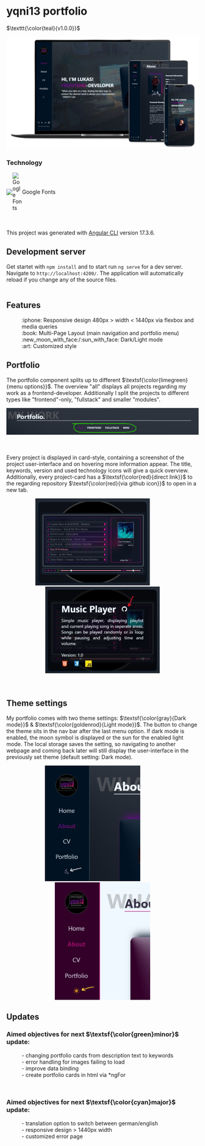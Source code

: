 # yqni13 portfolio
$\texttt{\color{teal}{v1.0.0}}$

<div>
    <img src="./src/assets/readme_img/readme_responsive_demonstration.png">
</div>

### Technology 

<div style="display:flex; align-items:center;">    
    <img src="https://img.shields.io/badge/Angular-%23DD0031.svg?logo=angular&logoColor=white">
    <img alt="Google Fonts" src="https://external-content.duckduckgo.com/iu/?u=https%3A%2F%2Flogos-world.net%2Fwp-content%2Fuploads%2F2021%2F03%2FGoogle-Fonts-Logo.png&f=1&nofb=1&ipt=570b1eadbf10850285149faa90b47496e415ec5daf70efb973248c194025a6a5&ipo=images" style="height:auto; width:5%">Google Fonts
</div>
<br><br>

This project was generated with [Angular CLI](https://github.com/angular/angular-cli) version 17.3.6.

## Development server

Get startet with `npm install` and to start run `ng serve` for a dev server. Navigate to `http://localhost:4200/`. The application will automatically reload if you change any of the source files.
<br><br>

## Features
<dl>
    <dd>:iphone: Responsive design 480px > width < 1440px via flexbox and media queries</dd>
    <dd>:book: Multi-Page Layout (main navigation and portfolio menu)</dd>
    <dd>:new_moon_with_face:/:sun_with_face: Dark/Light mode</dd>
    <dd>:art: Customized style</dd>
</dl>

## Portfolio

The portfolio component splits up to different $\textsf{\color{limegreen}{menu options}}$. The overview "all" displays all projects regarding my work as a frontend-developer. Additionally I split the projects to different types like "frontend"-only, "fullstack" and smaller "modules".
<br>

<div align="center">
    <img src="./src/assets/readme_img/readme_portfolio_menu.png">
</div>
<br><br>

Every project is displayed in card-style, containing a screenshot of the project user-interface and on hovering more information appear. The title, keywords, version and used technology icons will give a quick overview. Additionally, every project-card has a $\textsf{\color{red}{direct link}}$ to the regarding repository $\textsf{\color{red}{via github icon}}$ to open in a new tab.

<div align="center">
    <img src="./src/assets/readme_img/readme_portfolio_card_normal.png">
    &nbsp;&nbsp;&nbsp;&nbsp;&nbsp;&nbsp;&nbsp;&nbsp;&nbsp;&nbsp;&nbsp;&nbsp;
    <img src="./src/assets/readme_img/readme_portfolio_card_hover.png">
</div>
<br><br>

## Theme settings

My portfolio comes with two theme settings: $\textsf{\color{gray}{Dark mode}}$ & $\textsf{\color{goldenrod}{Light mode}}$. The button to change the theme sits in the nav bar after the last menu option. If dark mode is enabled, the moon symbol is displayed or the sun for the enabled light mode. The local storage saves the setting, so navigating to another webpage and coming back later will still display the user-interface in the previously set theme (default setting: Dark mode).
<br>

<div align="center">
    <img src="./src/assets/readme_img/readme_dark_mode.png">
    &nbsp;&nbsp;&nbsp;&nbsp;&nbsp;&nbsp;&nbsp;&nbsp;&nbsp;&nbsp;&nbsp;&nbsp;
    <img src="./src/assets/readme_img/readme_light_mode.png">
</div>

## Updates

### Aimed objectives for next $\textsf{\color{green}minor}$ update:
<dl>
    <dd>- changing portfolio cards from description text to keywords</dd>
    <dd>- error handling for images failing to load</dd>
    <dd>- improve data binding</dd>
    <dd>- create portfolio cards in html via *ngFor</dd>
</dl>
<br>

### Aimed objectives for next $\textsf{\color{cyan}major}$ update:
<dl>
    <dd>- translation option to switch between german/english</dd>
    <dd>- responsive design > 1440px width</dd>
    <dd>- customized error page</dd>
</dl>